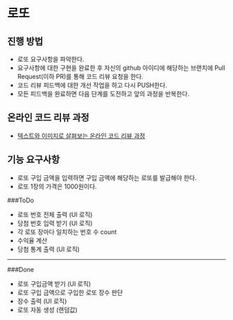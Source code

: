 # 로또
## 진행 방법
* 로또 요구사항을 파악한다.
* 요구사항에 대한 구현을 완료한 후 자신의 github 아이디에 해당하는 브랜치에 Pull Request(이하 PR)를 통해 코드 리뷰 요청을 한다.
* 코드 리뷰 피드백에 대한 개선 작업을 하고 다시 PUSH한다.
* 모든 피드백을 완료하면 다음 단계를 도전하고 앞의 과정을 반복한다.

## 온라인 코드 리뷰 과정
* [텍스트와 이미지로 살펴보는 온라인 코드 리뷰 과정](https://github.com/next-step/nextstep-docs/tree/master/codereview)

## 기능 요구사항
- 로또 구입 금액을 입력하면 구입 금액에 해당하는 로또를 발급해야 한다.
- 로또 1장의 가격은 1000원이다.

###ToDo
- 로또 번호 전체 출력 (UI 로직)
- 당첨 번호 입력 받기 (UI 로직)
- 각 로또 장마다 일치하는 번호 수 count
- 수익율 계산
- 당첨 통계 출력 (UI 로직)
 
***

###Done
- 로또 구입금액 받기 (UI 로직)
- 로또 구입 금액으로 구입한 로또 장수 판단
- 장수 출력 (UI 로직)
- 로또 자동 생성 (랜덤값)
